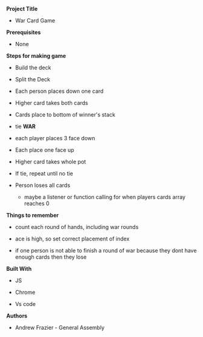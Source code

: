 **Project Title**

- War Card Game

**Prerequisites**

- None

**Steps for making game**

- Build the deck

- Split the Deck

- Each person places down one card

- Higher card takes both cards

- Cards place to bottom of winner's stack

- tie **WAR**

- each player places 3 face down

- Each place one face up

- Higher card takes whole pot

- If tie, repeat until no tie

- Person loses all cards

  - maybe a listener or function calling for when players cards array reaches 0

**Things to remember**

- count each round of hands, including war rounds

- ace is high, so set correct placement of index

- if one person is not able to finish a round of war because they dont have enough cards then they lose

**Built With**

- JS

- Chrome

- Vs code

**Authors**

- Andrew Frazier - General Assembly
